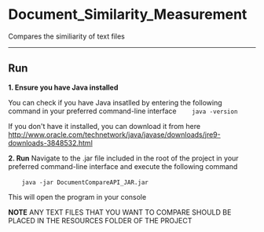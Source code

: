# Document_Similarity_Measurement
Compares the similiarity of text files
***
## Run

**1. Ensure you have Java installed**

You can check if you have Java insatlled by entering the following command in your preferred command-line interface
&nbsp;&nbsp;&nbsp;&nbsp;&nbsp;&nbsp;&nbsp;```java -version```

If you don't have it installed, you can download it from here
http://www.oracle.com/technetwork/java/javase/downloads/jre9-downloads-3848532.html

**2. Run**
Navigate to the .jar file included in the root of the project in your preferred command-line interface and execute the following command

&nbsp;&nbsp;&nbsp;&nbsp;&nbsp;&nbsp;&nbsp;```java -jar DocumentCompareAPI_JAR.jar```

This will open the program in your console

**NOTE**
ANY TEXT FILES THAT YOU WANT TO COMPARE SHOULD BE PLACED IN THE RESOURCES FOLDER OF THE PROJECT


